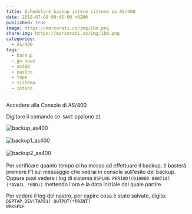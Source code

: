 ```yaml
---
title: Schedulare backup intero sistema su AS/400
date: 2018-07-09 09:45:00 +0200
published: true
image: https://marzorati.co/img/ibm.png
share-img: https://marzorati.co/img/ibm.png
categories:
  - AS/400
tags:
  - backup
  - go save
  - as400
  - nastro
  - tape
  - sistema
  - intero
---
```

Accedere alla Console di AS/400   

Digitare il comando <code>GO SAVE</code> opzione <code>21</code>   

![backup_as400](https://farm2.staticflickr.com/1788/41140944530_f3653a924a_o.png)   
<br>
![backup1_as400](https://farm2.staticflickr.com/1773/41140944630_1752d17423_o.png)   
<br>
![backup2_as400](https://farm2.staticflickr.com/1761/42540302084_77c0c2a6a3_o.png)   
<br>
Per verificare quanto tempo ci ha messo ad effettuare il backup, ti basterà premere F1 sul messaggio che vedrai in console sull'esito del backup.   
Oppure puoi vedere i log di sistema <code>DSPLOG PERIOD((010000 080718) (*AVAIL *END))</code> mettendo l'ora e la data iniziale dal quale partire.   

Per vedere il log del nastro, per capire cosa è stato salvato, digita:   
<code>DSPTAP DEV(TAP01) OUTPUT(*PRINT)</code>   
<code>WRKSPLF</code>   
